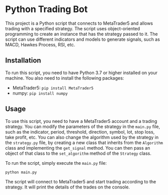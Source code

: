 # Python Trading Bot

This project is a Python script that connects to MetaTrader5 and allows trading with a specified strategy. The script uses object-oriented programming to create an instance that has the strategy passed to it. The script can use different indicators and models to generate signals, such as MACD, Hawkes Process, RSI, etc.

## Installation

To run this script, you need to have Python 3.7 or higher installed on your machine. You also need to install the following packages:

- MetaTrader5: `pip install MetaTrader5`
- numpy: `pip install numpy`

## Usage

To use this script, you need to have a MetaTrader5 account and a trading strategy. You can modify the parameters of the strategy in the `main.py` file, such as the indicator, period, threshold, direction, symbol, lot, stop loss, take profit, etc. You can also change the algorithm used by the strategy in the `strategy.py` file, by creating a new class that inherits from the `Algorithm` class and implementing the `get_signal` method. You can then pass an object of that class to the `set_algorithm` method of the `Strategy` class.

To run the script, simply execute the `main.py` file:

`python main.py`

The script will connect to MetaTrader5 and start trading according to the strategy. It will print the details of the trades on the console.
